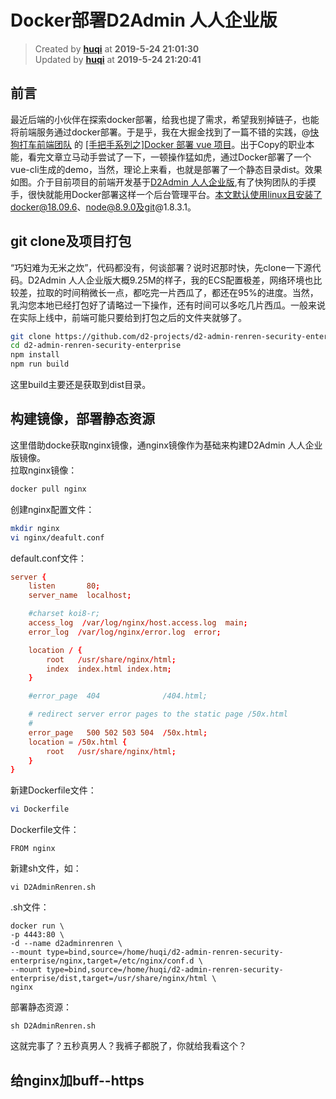 Docker部署D2Admin 人人企业版
===

> Created by **[huqi](https://github.com/hu-qi)** at **2019-5-24 21:01:30**  
> Updated by **[huqi](https://github.com/hu-qi)** at **2019-5-24 21:20:41**

## 前言
最近后端的小伙伴在探索docker部署，给我也提了需求，希望我别掉链子，也能将前端服务通过docker部署。于是乎，我在大掘金找到了一篇不错的实践，@[快狗打车前端团队](https://juejin.im/user/5c90d966f265da61173a2cd8) 的 [[手把手系列之]Docker 部署 vue 项目](https://juejin.im/post/5cce4b1cf265da0373719819)。出于Copy的职业本能，看完文章立马动手尝试了一下，一顿操作猛如虎，通过Docker部署了一个vue-cli生成的demo，当然，理论上来看，也就是部署了一个静态目录dist。效果如图。介于目前项目的前端开发基于[D2Admin 人人企业版](https://github.com/d2-projects/d2-admin-renren-security-enterprise),有了快狗团队的手摸手，很快就能用Docker部署这样一个后台管理平台。本文默认使用linux且安装了docker@18.09.6、node@8.9.0及git@1.8.3.1。

## git clone及项目打包
“巧妇难为无米之炊”，代码都没有，何谈部署？说时迟那时快，先clone一下源代码。D2Admin 人人企业版大概9.25M的样子，我的ECS配置极差，网络环境也比较差，拉取的时间稍微长一点，都吃完一片西瓜了，都还在95%的进度。当然，乳沟您本地已经打包好了请略过一下操作，还有时间可以多吃几片西瓜。一般来说在实际上线中，前端可能只要给到打包之后的文件夹就够了。
```bash
git clone https://github.com/d2-projects/d2-admin-renren-security-enterprise.git
cd d2-admin-renren-security-enterprise
npm install
npm run build
```
这里build主要还是获取到dist目录。

## 构建镜像，部署静态资源
这里借助docke获取nginx镜像，通nginx镜像作为基础来构建D2Admin 人人企业版镜像。   
拉取nginx镜像：
```bash
docker pull nginx
```

创建nginx配置文件：
```bash
mkdir nginx
vi nginx/deafult.conf
```
default.conf文件：
```conf
server {
    listen       80;
    server_name  localhost;

    #charset koi8-r;
    access_log  /var/log/nginx/host.access.log  main;
    error_log  /var/log/nginx/error.log  error;

    location / {
        root   /usr/share/nginx/html;
        index  index.html index.htm;
    }

    #error_page  404              /404.html;

    # redirect server error pages to the static page /50x.html
    #
    error_page   500 502 503 504  /50x.html;
    location = /50x.html {
        root   /usr/share/nginx/html;
    }
}
```
新建Dockerfile文件：
```bash
vi Dockerfile
```
Dockerfile文件：
```
FROM nginx
```
新建sh文件，如：
```
vi D2AdminRenren.sh
```
.sh文件：
```
docker run \
-p 4443:80 \
-d --name d2adminrenren \
--mount type=bind,source=/home/huqi/d2-admin-renren-security-enterprise/nginx,target=/etc/nginx/conf.d \
--mount type=bind,source=/home/huqi/d2-admin-renren-security-enterprise/dist,target=/usr/share/nginx/html \
nginx
```
部署静态资源：
```
sh D2AdminRenren.sh
```

这就完事了？五秒真男人？我裤子都脱了，你就给我看这个？

## 给nginx加buff--https
